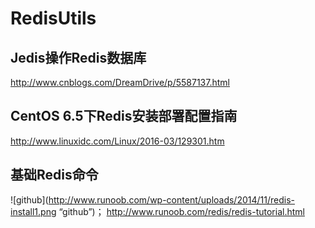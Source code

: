 # RedisUtils

Jedis操作Redis数据库
------- 
http://www.cnblogs.com/DreamDrive/p/5587137.html

CentOS 6.5下Redis安装部署配置指南
------- 
http://www.linuxidc.com/Linux/2016-03/129301.htm

基础Redis命令
------- 
![github](http://www.runoob.com/wp-content/uploads/2014/11/redis-install1.png “github”)；
http://www.runoob.com/redis/redis-tutorial.html
